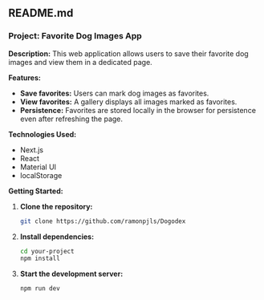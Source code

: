 ## **README.md**

### **Project: Favorite Dog Images App**

**Description:**
This web application allows users to save their favorite dog images and view them in a dedicated page.

**Features:**
* **Save favorites:** Users can mark dog images as favorites.
* **View favorites:** A gallery displays all images marked as favorites.
* **Persistence:** Favorites are stored locally in the browser for persistence even after refreshing the page.

**Technologies Used:**
* Next.js
* React
* Material UI
* localStorage


**Getting Started:**
1. **Clone the repository:**
   ```bash
   git clone https://github.com/ramonpjls/Dogodex
   ```
2. **Install dependencies:**
   ```bash
   cd your-project
   npm install
   ```
3. **Start the development server:**
   ```bash
   npm run dev
   ```


